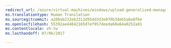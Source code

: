 ```yaml
---
redirect_url: /azure/virtual-machines/windows/upload-generalized-managed
ms.translationtype: Human Translation
ms.sourcegitcommit: a20bab232eb2312d95dd3d3e070b3deb5a6e8fbe
ms.openlocfilehash: 55392ae44042165d7ef057deeda60a64a0252a81
ms.contentlocale: zh-tw
ms.lasthandoff: 07/06/2017

---
```


